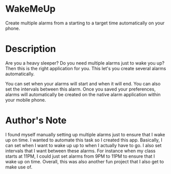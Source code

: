 # WakeMeUp
Create multiple alarms from a starting to a target time automatically on your phone.

# Description
Are you a heavy sleeper? Do you need multiple alarms just to wake you up? Then this is the right application for you. This let's you create several alarms automatically. 

You can set when your alarms will start and when it will end. You can also set the intervals between this alarm. Once you saved your preferences, alarms will automatically be created on the native alarm application within your mobile phone.

# Author's Note
I found myself manually setting up multiple alarms just to ensure that I wake up on time. I wanted to automate this task so I created this app. Basically, I can set when I want to wake up up to when I actually have to go. I also set intervals that I want between these alarms. For instance when my class starts at 11PM, I could just set alarms from 9PM to 11PM to ensure that I wake up on time. Overall, this was also another fun project that I also get to make use of.
